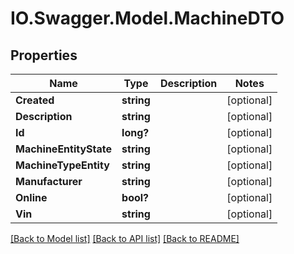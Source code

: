 # IO.Swagger.Model.MachineDTO
## Properties

Name | Type | Description | Notes
------------ | ------------- | ------------- | -------------
**Created** | **string** |  | [optional] 
**Description** | **string** |  | [optional] 
**Id** | **long?** |  | [optional] 
**MachineEntityState** | **string** |  | [optional] 
**MachineTypeEntity** | **string** |  | [optional] 
**Manufacturer** | **string** |  | [optional] 
**Online** | **bool?** |  | [optional] 
**Vin** | **string** |  | [optional] 

[[Back to Model list]](../README.md#documentation-for-models) [[Back to API list]](../README.md#documentation-for-api-endpoints) [[Back to README]](../README.md)


